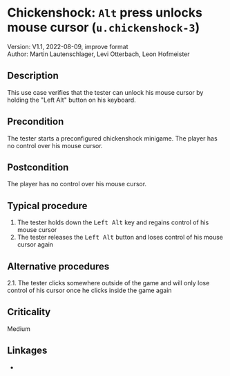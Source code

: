 # Chickenshock: `Alt` press unlocks mouse cursor (`u.chickenshock-3`)

Version: V1.1, 2022-08-09, improve format \
Author: Martin Lautenschlager, Levi Otterbach, Leon Hofmeister

## Description

This use case verifies that the tester can unlock his mouse cursor by holding the "Left Alt" button on his keyboard.

## Precondition

The tester starts a preconfigured chickenshock minigame. The player has no control over his mouse cursor.

## Postcondition

The player has no control over his mouse cursor.

## Typical procedure

1. The tester holds down the <kbd>Left Alt</kbd> key and regains control of his mouse cursor
2. The tester releases the <kbd>Left Alt</kbd> button and loses control of his mouse cursor again

## Alternative procedures

2.1. The tester clicks somewhere outside of the game and will only lose control of his cursor once he clicks inside the game again

## Criticality

Medium

## Linkages

-

